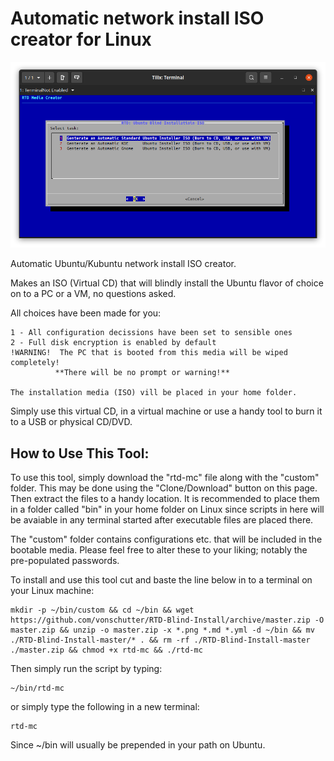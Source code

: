 # Automatic network install ISO creator for Linux
![RTD Blind Install Media Builder](custom/rtd-mc.png?raw=true "Executing the Script")

Automatic Ubuntu/Kubuntu network install ISO creator.

Makes an ISO (Virtual CD) that will blindly install the Ubuntu flavor of choice on to a PC or a VM, no questions asked. 

All choices have been made for you: 
 ```
1 - All configuration decissions have been set to sensible ones
2 - Full disk encryption is enabled by default
!WARNING!  The PC that is booted from this media will be wiped completely! 
           **There will be no prompt or warning!** 

The installation media (ISO) vill be placed in your home folder. 
 ```
Simply use this virtual CD, in a virtual machine or use a handy tool to burn it to a USB or physical CD/DVD. 

## How to Use This Tool:
To use this tool, simply download the "rtd-mc" file along with the "custom" folder. This may be done using the "Clone/Download" button on this page. Then extract the files to a handy location. It is recommended to place them in a folder called "bin" in your home folder on Linux since scripts in here will be avaiable in any terminal started after executable files are placed there. 

The "custom" folder contains configurations etc. that will be included in the bootable media. Please feel free to alter these to your liking; notably the pre-populated passwords. 

To install and use this tool cut and baste the line below in to a terminal on your Linux machine:
```
mkdir -p ~/bin/custom && cd ~/bin && wget https://github.com/vonschutter/RTD-Blind-Install/archive/master.zip -O master.zip && unzip -o master.zip -x *.png *.md *.yml -d ~/bin && mv ./RTD-Blind-Install-master/* . && rm -rf ./RTD-Blind-Install-master ./master.zip && chmod +x rtd-mc && ./rtd-mc
```

Then simply run the script by typing:
```
~/bin/rtd-mc
```
or simply type the following in a new terminal: 
```
rtd-mc
```
Since ~/bin will usually be prepended in your path on Ubuntu.
